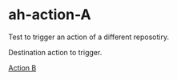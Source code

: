 # ah-action-A

Test to trigger an action of a different reposotiry.

Destination action to trigger.

[Action B](https://github.com/jpbnetley/ah-action-B)
